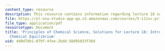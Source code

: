 ```yaml
---
content_type: resource
description: This resource contains information regarding lecture 18 solution.
file: https://ol-ocw-studio-app-qa.s3.amazonaws.com/courses/5-111sc-principles-of-chemical-science-fall-2014/4d0d7db1079f4fee2bdd58d95033f36d_MIT5_111F14_Lec18Soln.pdf
file_type: application/pdf
resourcetype: Document
title: 'Principles of Chemical Science, Solutions for Lecture 18: Introduction to
  Chemical Equilibrium'
uid: 4d0d7db1-079f-4fee-2bdd-58d95033f36d
---
```

